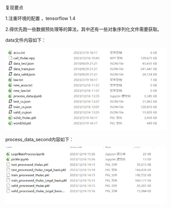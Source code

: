 复现要点

1.注重环境的配置 ，tensorflow 1.4

2.得优先跑一些数据预处理等的算法，其中还有一些对象序列化文件需要获取。



data文件内容如下：

![image-20231217172159041](assets/image-20231217172159041.png)

process_data_second内容如下：

![image-20231217172233753](assets/image-20231217172233753.png)